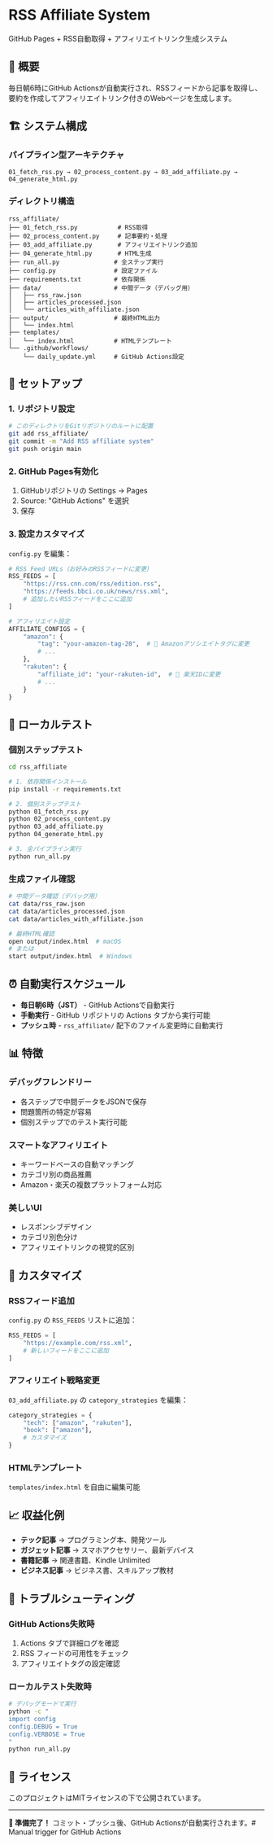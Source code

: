 # RSS Affiliate System

GitHub Pages + RSS自動取得 + アフィリエイトリンク生成システム

## 🎯 概要

毎日朝6時にGitHub Actionsが自動実行され、RSSフィードから記事を取得し、要約を作成してアフィリエイトリンク付きのWebページを生成します。

## 🏗️ システム構成

### パイプライン型アーキテクチャ
```
01_fetch_rss.py → 02_process_content.py → 03_add_affiliate.py → 04_generate_html.py
```

### ディレクトリ構造
```
rss_affiliate/
├── 01_fetch_rss.py           # RSS取得
├── 02_process_content.py     # 記事要約・処理
├── 03_add_affiliate.py       # アフィリエイトリンク追加
├── 04_generate_html.py       # HTML生成
├── run_all.py               # 全ステップ実行
├── config.py                # 設定ファイル
├── requirements.txt         # 依存関係
├── data/                    # 中間データ（デバッグ用）
│   ├── rss_raw.json
│   ├── articles_processed.json
│   └── articles_with_affiliate.json
├── output/                  # 最終HTML出力
│   └── index.html
├── templates/
│   └── index.html           # HTMLテンプレート
└── .github/workflows/
    └── daily_update.yml     # GitHub Actions設定
```

## 🚀 セットアップ

### 1. リポジトリ設定

```bash
# このディレクトリをGitリポジトリのルートに配置
git add rss_affiliate/
git commit -m "Add RSS affiliate system"
git push origin main
```

### 2. GitHub Pages有効化

1. GitHubリポジトリの Settings → Pages
2. Source: "GitHub Actions" を選択
3. 保存

### 3. 設定カスタマイズ

`config.py` を編集：

```python
# RSS Feed URLs（お好みのRSSフィードに変更）
RSS_FEEDS = [
    "https://rss.cnn.com/rss/edition.rss",
    "https://feeds.bbci.co.uk/news/rss.xml",
    # 追加したいRSSフィードをここに追加
]

# アフィリエイト設定
AFFILIATE_CONFIGS = {
    "amazon": {
        "tag": "your-amazon-tag-20",  # 🔧 Amazonアソシエイトタグに変更
        # ...
    },
    "rakuten": {
        "affiliate_id": "your-rakuten-id",  # 🔧 楽天IDに変更
        # ...
    }
}
```

## 🔧 ローカルテスト

### 個別ステップテスト
```bash
cd rss_affiliate

# 1. 依存関係インストール
pip install -r requirements.txt

# 2. 個別ステップテスト
python 01_fetch_rss.py
python 02_process_content.py
python 03_add_affiliate.py
python 04_generate_html.py

# 3. 全パイプライン実行
python run_all.py
```

### 生成ファイル確認
```bash
# 中間データ確認（デバッグ用）
cat data/rss_raw.json
cat data/articles_processed.json
cat data/articles_with_affiliate.json

# 最終HTML確認
open output/index.html  # macOS
# または
start output/index.html  # Windows
```

## ⏰ 自動実行スケジュール

- **毎日朝6時（JST）** - GitHub Actionsで自動実行
- **手動実行** - GitHub リポジトリの Actions タブから実行可能
- **プッシュ時** - `rss_affiliate/` 配下のファイル変更時に自動実行

## 📊 特徴

### デバッグフレンドリー
- 各ステップで中間データをJSONで保存
- 問題箇所の特定が容易
- 個別ステップでのテスト実行可能

### スマートなアフィリエイト
- キーワードベースの自動マッチング
- カテゴリ別の商品推薦
- Amazon・楽天の複数プラットフォーム対応

### 美しいUI
- レスポンシブデザイン
- カテゴリ別色分け
- アフィリエイトリンクの視覚的区別

## 🔧 カスタマイズ

### RSSフィード追加
`config.py` の `RSS_FEEDS` リストに追加：
```python
RSS_FEEDS = [
    "https://example.com/rss.xml",
    # 新しいフィードをここに追加
]
```

### アフィリエイト戦略変更
`03_add_affiliate.py` の `category_strategies` を編集：
```python
category_strategies = {
    "tech": ["amazon", "rakuten"],
    "book": ["amazon"],
    # カスタマイズ
}
```

### HTMLテンプレート
`templates/index.html` を自由に編集可能

## 📈 収益化例

- **テック記事** → プログラミング本、開発ツール
- **ガジェット記事** → スマホアクセサリー、最新デバイス  
- **書籍記事** → 関連書籍、Kindle Unlimited
- **ビジネス記事** → ビジネス書、スキルアップ教材

## 🚨 トラブルシューティング

### GitHub Actions失敗時
1. Actions タブで詳細ログを確認
2. RSS フィードの可用性をチェック
3. アフィリエイトタグの設定確認

### ローカルテスト失敗時
```bash
# デバッグモードで実行
python -c "
import config
config.DEBUG = True
config.VERBOSE = True
"
python run_all.py
```

## 📝 ライセンス

このプロジェクトはMITライセンスの下で公開されています。

---

**🎉 準備完了！** コミット・プッシュ後、GitHub Actionsが自動実行されます。# Manual trigger for GitHub Actions
